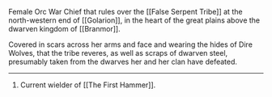 Female Orc War Chief that rules over the [[False Serpent Tribe]] at the north-western end of [[Golarion]], in the heart of the great plains above the dwarven kingdom of [[Branmor]].

Covered in scars across her arms and face and wearing the hides of Dire Wolves, that the tribe reveres, as well as scraps of dwarven steel, presumably taken from the dwarves her and her clan have defeated.
 
---
1. Current wielder of [[The First Hammer]].